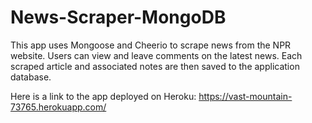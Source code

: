 # News-Scraper-MongoDB

This app uses Mongoose and Cheerio to scrape news from the NPR website. Users can view and leave comments on the latest news. Each scraped article and associated notes are then saved to the application database.

Here is a link to the app deployed on Heroku: https://vast-mountain-73765.herokuapp.com/
